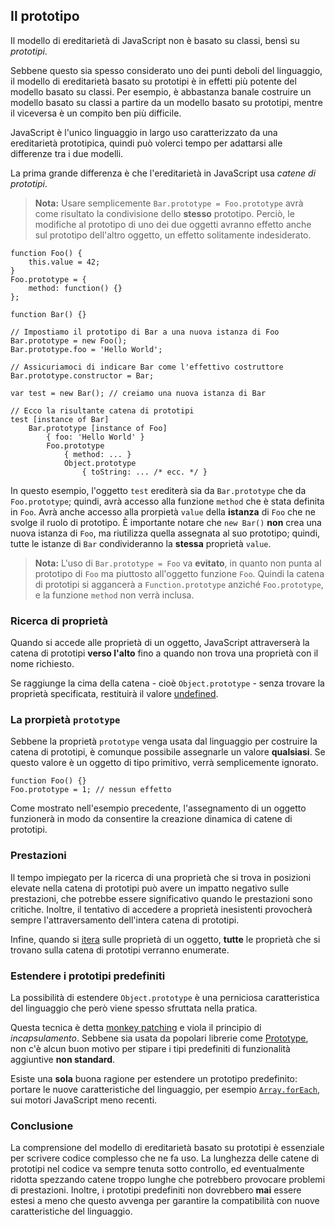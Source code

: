 ## Il prototipo

Il modello di ereditarietà di JavaScript non è basato su classi, bensì su *prototipi*.

Sebbene questo sia spesso considerato uno dei punti deboli del linguaggio, il modello di ereditarietà basato su prototipi è in effetti più potente del modello basato su classi. Per esempio, è abbastanza banale costruire un modello basato su classi a partire da un modello basato su prototipi, mentre il viceversa è un compito ben più difficile.

JavaScript è l'unico linguaggio in largo uso caratterizzato da una ereditarietà prototipica, quindi può volerci tempo per adattarsi alle differenze tra i due modelli.

La prima grande differenza è che l'ereditarietà in JavaScript usa *catene di prototipi*.

> **Nota:** Usare semplicemente `Bar.prototype = Foo.prototype` avrà come risultato la condivisione dello **stesso** prototipo. Perciò, le modifiche al prototipo di uno dei due oggetti avranno effetto anche sul prototipo dell'altro oggetto, un effetto solitamente indesiderato.

    function Foo() {
        this.value = 42;
    }
    Foo.prototype = {
        method: function() {}
    };

    function Bar() {}

    // Impostiamo il prototipo di Bar a una nuova istanza di Foo
    Bar.prototype = new Foo();
    Bar.prototype.foo = 'Hello World';

    // Assicuriamoci di indicare Bar come l'effettivo costruttore
    Bar.prototype.constructor = Bar;

    var test = new Bar(); // creiamo una nuova istanza di Bar

    // Ecco la risultante catena di prototipi
    test [instance of Bar]
        Bar.prototype [instance of Foo]
            { foo: 'Hello World' }
            Foo.prototype
                { method: ... }
                Object.prototype
                    { toString: ... /* ecc. */ }

In questo esempio, l'oggetto `test` erediterà sia da `Bar.prototype` che da `Foo.prototype`; quindi, avrà accesso alla funzione `method` che è stata definita in `Foo`. Avrà anche accesso alla prorpietà `value` della **istanza** di `Foo` che ne svolge il ruolo di prototipo. È importante notare che `new Bar()` **non** crea una nuova istanza di `Foo`, ma riutilizza quella assegnata al suo prototipo; quindi, tutte le istanze di `Bar` condivideranno la **stessa** proprietà `value`.

> **Nota:** L'uso di `Bar.prototype = Foo` va **evitato**, in quanto non punta al prototipo di `Foo` ma piuttosto all'oggetto funzione `Foo`. Quindi la catena di prototipi si aggancerà a `Function.prototype` anziché `Foo.prototype`, e la funzione `method` non verrà inclusa.

### Ricerca di proprietà

Quando si accede alle proprietà di un oggetto, JavaScript attraverserà la catena di prototipi **verso l'alto** fino a quando non trova una proprietà con il nome richiesto.

Se raggiunge la cima della catena - cioè `Object.prototype` - senza trovare la proprietà specificata, restituirà il valore [undefined](#core.undefined).

### La prorpietà `prototype`

Sebbene la proprietà `prototype` venga usata dal linguaggio per costruire la catena di prototipi, è comunque possibile assegnarle un valore **qualsiasi**. Se questo valore è un oggetto di tipo primitivo, verrà semplicemente ignorato.

    function Foo() {}
    Foo.prototype = 1; // nessun effetto

Come mostrato nell'esempio precedente, l'assegnamento di un oggetto funzionerà in modo da consentire la creazione dinamica di catene di prototipi.

### Prestazioni

Il tempo impiegato per la ricerca di una proprietà che si trova in posizioni elevate nella catena di prototipi può avere un impatto negativo sulle prestazioni, che potrebbe essere significativo quando le prestazioni sono critiche. Inoltre, il tentativo di accedere a proprietà inesistenti provocherà sempre l'attraversamento dell'intera catena di prototipi.

Infine, quando si [itera](#object.forinloop) sulle proprietà di un oggetto, **tutte** le proprietà che si trovano sulla catena di prototipi verranno enumerate.

### Estendere i prototipi predefiniti

La possibilità di estendere `Object.prototype` è una perniciosa caratteristica del linguaggio che però viene spesso sfruttata nella pratica.

Questa tecnica è detta [monkey patching][1] e viola il principio di *incapsulamento*. Sebbene sia usata da popolari librerie come [Prototype][2], non c'è alcun buon motivo per stipare i tipi predefiniti di funzionalità aggiuntive **non standard**.

Esiste una **sola** buona ragione per estendere un prototipo predefinito: portare le nuove caratteristiche del linguaggio, per esempio [`Array.forEach`][3], sui motori JavaScript meno recenti.

### Conclusione

La comprensione del modello di ereditarietà basato su prototipi è essenziale per scrivere codice complesso che ne fa uso. La lunghezza delle catene di prototipi nel codice va sempre tenuta sotto controllo, ed eventualmente ridotta spezzando catene troppo lunghe che potrebbero provocare problemi di prestazioni. Inoltre, i prototipi predefiniti non dovrebbero **mai** essere estesi a meno che questo avvenga per garantire la compatibilità con nuove caratteristiche del linguaggio.

[1]: http://en.wikipedia.org/wiki/Monkey_patch
[2]: http://prototypejs.org/
[3]: https://developer.mozilla.org/en/JavaScript/Reference/Global_Objects/Array/forEach

